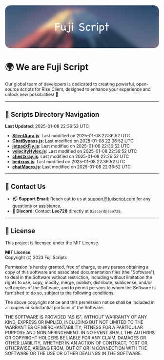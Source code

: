 ![Banner](.github/b.webp)

# 🌍 **We are Fuji Script**

Our global team of developers is dedicated to creating powerful, open-source scripts for Rise Client, designed to enhance your experience and unlock new possibilities! 🌟

---
<!-- SCRIPTS_NAVIGATION_START -->
## 📂 **Scripts Directory Navigation**

**Last Updated**: 2025-01-08 22:36:53 UTC

- **[SilentAura.js](scripts/SilentAura.js)**: Last modified on 2025-01-08 22:36:52 UTC
- **[ChatBypass.js](scripts/ChatBypass.js)**: Last modified on 2025-01-08 22:36:52 UTC
- **[jetpackFly.js](scripts/jetpackFly.js)**: Last modified on 2025-01-08 22:36:52 UTC
- **[velocityHylex.js](scripts/velocityHylex.js)**: Last modified on 2025-01-08 22:36:52 UTC
- **[chestxray.js](scripts/chestxray.js)**: Last modified on 2025-01-08 22:36:52 UTC
- **[bedxray.js](scripts/bedxray.js)**: Last modified on 2025-01-08 22:36:52 UTC
- **[chatMacro.js](scripts/chatMacro.js)**: Last modified on 2025-01-08 22:36:52 UTC

<!-- SCRIPTS_NAVIGATION_END -->

---

## 💬 **Contact Us**  
- 📬 **Support Email**: Reach out to us at [support@fujiscript.com](mailto:support@fujiscript.com) for any questions or assistance.  
- 💬 **Discord**: Contact **Leo728** directly at `Discord@leo728`.

---

## 📜 **License**

This project is licensed under the MIT License.  

**MIT License**  
Copyright (c) 2023 Fuji Scripts  

Permission is hereby granted, free of charge, to any person obtaining a copy of this software and associated documentation files (the "Software"), to deal in the Software without restriction, including without limitation the rights to use, copy, modify, merge, publish, distribute, sublicense, and/or sell copies of the Software, and to permit persons to whom the Software is furnished to do so, subject to the following conditions:  

The above copyright notice and this permission notice shall be included in all copies or substantial portions of the Software.  

THE SOFTWARE IS PROVIDED "AS IS", WITHOUT WARRANTY OF ANY KIND, EXPRESS OR IMPLIED, INCLUDING BUT NOT LIMITED TO THE WARRANTIES OF MERCHANTABILITY, FITNESS FOR A PARTICULAR PURPOSE AND NONINFRINGEMENT. IN NO EVENT SHALL THE AUTHORS OR COPYRIGHT HOLDERS BE LIABLE FOR ANY CLAIM, DAMAGES OR OTHER LIABILITY, WHETHER IN AN ACTION OF CONTRACT, TORT OR OTHERWISE, ARISING FROM, OUT OF OR IN CONNECTION WITH THE SOFTWARE OR THE USE OR OTHER DEALINGS IN THE SOFTWARE.  
